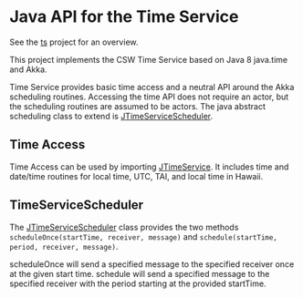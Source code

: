 Java API for the Time Service
=============================

See the [ts](../ts) project for an overview.

This project implements the CSW Time Service based on Java 8 java.time and Akka.

Time Service provides basic time access and a neutral API around the Akka scheduling routines.
Accessing the time API does not require an actor, but the scheduling routines
are assumed to be actors. The java abstract scheduling class to extend
is [JTimeServiceScheduler](src/main/java/javacsw/services/ts/JTimeServiceScheduler.java).

Time Access
-----------

Time Access can be used by importing [JTimeService](src/main/java/javacsw/services/ts/JTimeService.java).
It includes time and date/time routines for local time, UTC, TAI, and local time in Hawaii.

TimeServiceScheduler
--------------------

The [JTimeServiceScheduler](src/main/java/javacsw/services/ts/JTimeServiceScheduler.java) class
provides the two methods `scheduleOnce(startTime, receiver, message)`
and `schedule(startTime, period, receiver, message)`.

scheduleOnce will send a specified message to the specified receiver once at the given start time.
schedule will send a specified message to the specified receiver with the period starting at the
provided startTime.
